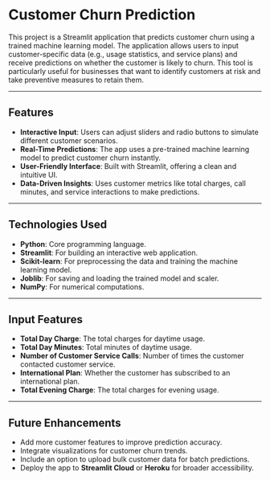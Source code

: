 # Customer Churn Prediction

This project is a Streamlit application that predicts customer churn using a trained machine learning model. The application allows users to input customer-specific data (e.g., usage statistics, and service plans) and receive predictions on whether the customer is likely to churn. This tool is particularly useful for businesses that want to identify customers at risk and take preventive measures to retain them.

---

## Features
- **Interactive Input**: Users can adjust sliders and radio buttons to simulate different customer scenarios.
- **Real-Time Predictions**: The app uses a pre-trained machine learning model to predict customer churn instantly.
- **User-Friendly Interface**: Built with Streamlit, offering a clean and intuitive UI.
- **Data-Driven Insights**: Uses customer metrics like total charges, call minutes, and service interactions to make predictions.

---

## Technologies Used
- **Python**: Core programming language.
- **Streamlit**: For building an interactive web application.
- **Scikit-learn**: For preprocessing the data and training the machine learning model.
- **Joblib**: For saving and loading the trained model and scaler.
- **NumPy**: For numerical computations.

---

## Input Features
- **Total Day Charge**: The total charges for daytime usage.
- **Total Day Minutes**: Total minutes of daytime usage.
- **Number of Customer Service Calls**: Number of times the customer contacted customer service.
- **International Plan**: Whether the customer has subscribed to an international plan.
- **Total Evening Charge**: The total charges for evening usage.

---

## Future Enhancements
- Add more customer features to improve prediction accuracy.
- Integrate visualizations for customer churn trends.
- Include an option to upload bulk customer data for batch predictions.
- Deploy the app to **Streamlit Cloud** or **Heroku** for broader accessibility.
